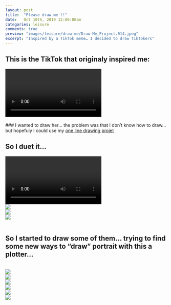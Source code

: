 ```yaml
---
layout: post
title:  "Please draw me !!"
date:   Oct 10th, 2019 12:00:00am
categories: leisure
comments: true
preview: "images/leisure/draw-me/Draw-Me_Project.014.jpeg"
excerpt: "Inspired by a TikTok meme… I decided to draw TikTokers"
---
```




<div class="uk-grid" data-uk-grid-margin="">
    <div class="uk-width-large-1-2 uk-width-medium-1-2 uk-width-small-1-1 uk-flex uk-flex-middle uk-flex-space-between">
         <div class=" uk-panel"><h2>This is the TikTok that originaly inspired me:</h2></div>
    </div>
    <div class="uk-width-large-1-2 uk-width-medium-1-2 uk-width-small-1-1">
         <video controls src="/images/leisure/draw-me/meme.mp4" class="uk-responsive-width">This is the meme...</video>
    </div>
</div>



<br/>
### I wanted to draw her… the problem was that I don’t know how to draw… but hopefuly I could use my <a href="/leisure/oneline/">one line drawing projet</a>
<br/>

<div class="uk-grid" data-uk-grid-margin="">
    <div class="uk-width-large-1-2 uk-width-medium-1-2 uk-width-small-1-1 uk-flex uk-flex-middle uk-flex-space-between">
         <div class=" uk-panel"><h2>So I duet it...</h2></div>
    </div>
    <div class="uk-width-large-1-2 uk-width-medium-1-2 uk-width-small-1-1">
         <video controls src="/images/leisure/draw-me/duet.mp4" class="uk-responsive-width">This is the duet...</video>
    </div>
</div>


<div class="uk-grid" data-uk-grid-margin="">
    <div class="uk-width-large-1-1 uk-width-medium-1-1 uk-width-small-1-1">
         <img src="/images/leisure/draw-me/Draw-Me_Project.005.jpeg" class="uk-responsive-width">
    </div>
</div>


<div class="uk-grid" data-uk-grid-margin="">
    <div class="uk-width-large-1-1 uk-width-medium-1-1 uk-width-small-1-1">
         <img src="/images/leisure/draw-me/Draw-Me_Project.007.jpeg" class="uk-responsive-width">
    </div>
</div>
<div class="uk-grid" data-uk-grid-margin="">
    <div class="uk-width-large-1-1 uk-width-medium-1-1 uk-width-small-1-1">
         <img src="/images/leisure/draw-me/Draw-Me_Project.008.jpeg" class="uk-responsive-width">
    </div>
</div>



<br/>
<h2> So I started to draw some of them… trying to find some new ways to “draw” portrait with this a plotter…</h2>
<br/>


<div class="uk-grid" data-uk-grid-margin="">
    <div class="uk-width-large-1-1 uk-width-medium-1-1 uk-width-small-1-1">
         <img src="/images/leisure/draw-me/Draw-Me_Project.010.jpeg" class="uk-responsive-width">
    </div>
</div>
<div class="uk-grid" data-uk-grid-margin="">
    <div class="uk-width-large-1-1 uk-width-medium-1-1 uk-width-small-1-1">
         <img src="/images/leisure/draw-me/Draw-Me_Project.011.jpeg" class="uk-responsive-width">
    </div>
</div>
<div class="uk-grid" data-uk-grid-margin="">
    <div class="uk-width-large-1-1 uk-width-medium-1-1 uk-width-small-1-1">
         <img src="/images/leisure/draw-me/Draw-Me_Project.012.jpeg" class="uk-responsive-width">
    </div>
</div>
<div class="uk-grid" data-uk-grid-margin="">
    <div class="uk-width-large-1-1 uk-width-medium-1-1 uk-width-small-1-1">
         <img src="/images/leisure/draw-me/Draw-Me_Project.013.jpeg" class="uk-responsive-width">
    </div>
</div>
<div class="uk-grid" data-uk-grid-margin="">
    <div class="uk-width-large-1-1 uk-width-medium-1-1 uk-width-small-1-1">
         <img src="/images/leisure/draw-me/Draw-Me_Project.014.jpeg" class="uk-responsive-width">
    </div>
</div>
<div class="uk-grid" data-uk-grid-margin="">
    <div class="uk-width-large-1-1 uk-width-medium-1-1 uk-width-small-1-1">
         <img src="/images/leisure/draw-me/Draw-Me_Project.004.jpeg" class="uk-responsive-width">
    </div>
</div>




